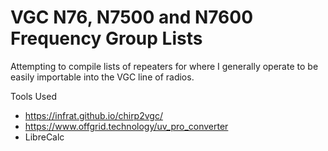 # VGC N76, N7500 and N7600 Frequency Group Lists

Attempting to compile lists of repeaters for where I generally operate to be easily importable into the VGC line of radios. 


Tools Used
* https://infrat.github.io/chirp2vgc/
* https://www.offgrid.technology/uv_pro_converter
* LibreCalc
